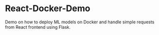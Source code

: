 # React-Docker-Demo
Demo on how to deploy ML models on Docker and handle simple requests from React frontend using Flask.
